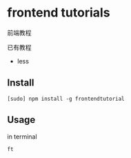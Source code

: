 # frontend tutorials

前端教程

已有教程

- less

## Install 

    [sudo] npm install -g frontendtutorial
  
## Usage

in terminal 

```
ft
```